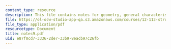 ```yaml
---
content_type: resource
description: This file contains notes for geometry, general characteristics.
file: https://ol-ocw-studio-app-qa.s3.amazonaws.com/courses/12-113-structural-geology-fall-2005/e87f0cd733362de733b98eacb97c26fb_notes9.pdf
file_type: application/pdf
resourcetype: Document
title: notes9.pdf
uid: e87f0cd7-3336-2de7-33b9-8eacb97c26fb
---
```

